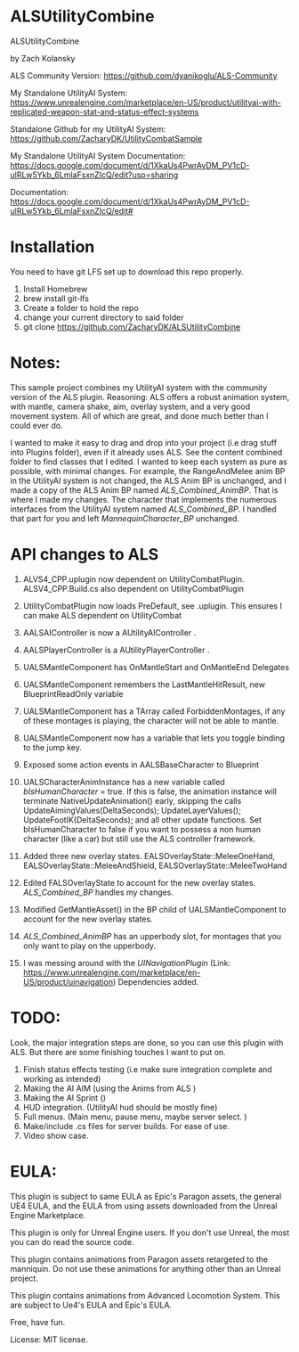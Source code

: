 # ALSUtilityCombine
ALSUtilityCombine

by Zach Kolansky

ALS Community Version: https://github.com/dyanikoglu/ALS-Community

My Standalone UtilityAI System: https://www.unrealengine.com/marketplace/en-US/product/utilityai-with-replicated-weapon-stat-and-status-effect-systems

Standalone Github for my UtilityAI System: https://github.com/ZacharyDK/UtilityCombatSample 

My Standalone UtilityAI System Documentation: https://docs.google.com/document/d/1XkaUs4PwrAyDM_PV1cD-ulRLw5Ykb_6LmlaFsxnZIcQ/edit?usp=sharing 

Documentation: https://docs.google.com/document/d/1XkaUs4PwrAyDM_PV1cD-ulRLw5Ykb_6LmlaFsxnZIcQ/edit#

# Installation

You need to have git LFS set up to download this repo properly. 

1. Install Homebrew
2. brew install git-lfs 
3. Create a folder to hold the repo
4. change your current directory to said folder
5. git clone https://github.com/ZacharyDK/ALSUtilityCombine 

# Notes:

This sample project combines my UtilityAI system with the community version of the ALS plugin. 
Reasoning: ALS offers a robust animation system, with mantle, camera shake, aim, overlay system, and a very good movement system.
All of which are great, and done much better than I could ever do. 

I wanted to make it easy to drag and drop into your project (i.e drag stuff into Plugins folder), even if it already uses ALS. See the content combined folder to find
classes that I edited. I wanted to keep each system as pure as possible, with minimal changes. For example, the RangeAndMelee
anim BP in the UtilityAI system is not changed, the ALS Anim BP is unchanged, and I made a copy of the ALS Anim BP named
*ALS_Combined_AnimBP*. That is where I made my changes. The character that implements the numerous interfaces from the
UtilityAI system named *ALS_Combined_BP*. I handled that part for you and left *MannequinCharacter_BP* unchanged. 

# API changes to ALS

1. ALVS4_CPP.uplugin now dependent on UtilityCombatPlugin. ALSV4_CPP.Build.cs also dependent on UtilityCombatPlugin
2. UtilityCombatPlugin now loads PreDefault, see .uplugin. This ensures I can make ALS dependent on UtilityCombat
3. AALSAIController is now a AUtilityAIController .
4. AALSPlayerController is a AUtilityPlayerController .
5. UALSMantleComponent has OnMantleStart and OnMantleEnd Delegates
6. UALSMantleComponent remembers the LastMantleHitResult, new BlueprintReadOnly variable
7. UALSMantleComponent has a TArray called ForbiddenMontages, if any of these montages is playing, the character will not be able to mantle.
8. UALSMantleComponent now has a variable that lets you toggle binding to the jump key. 
9. Exposed some action events in AALSBaseCharacter to Blueprint
10. UALSCharacterAnimInstance has a new variable called *bIsHumanCharacter* = true. If this is false, the animation instance will terminate 
NativeUpdateAnimation() early, skipping the calls UpdateAimingValues(DeltaSeconds); UpdateLayerValues(); UpdateFootIK(DeltaSeconds); and all other update functions. Set bIsHumanCharacter to false if you want to possess a non human character (like a car) but still use the ALS controller framework.

11. Added three new overlay states. EALSOverlayState::MeleeOneHand, EALSOverlayState::MeleeAndShield, EALSOverlayState::MeleeTwoHand


12. Edited FALSOverlayState to account for the new overlay states. *ALS_Combined_BP* handles my changes.  

13. Modified GetMantleAsset() in the BP child of UALSMantleComponent to account for the new overlay states. 

14. *ALS_Combined_AnimBP* has an upperbody slot, for montages that you only want to play on the upperbody.

15. I was messing around with the *UINavigationPlugin* (Link: https://www.unrealengine.com/marketplace/en-US/product/uinavigation) Dependencies added.



# TODO:

Look, the major integration steps are done, so you can use this plugin with ALS. But there are some finishing touches I want to put on.

1. Finish status effects testing (i.e make sure integration complete and working as intended)
2. Making the AI AIM (using the Anims from ALS )
3. Making the AI Sprint ()
4. HUD integration. (UtilityAI hud should be mostly fine)
5. Full menus. (Main menu, pause menu, maybe server select. )
6. Make/include .cs files for server builds. For ease of use.
7. Video show case. 

# EULA:

This plugin is subject to same EULA as Epic's Paragon assets, the general UE4 EULA, and the EULA from using assets downloaded from the Unreal Engine Marketplace.

This plugin is only for Unreal Engine users. If you don't use Unreal, the most you can do read the source code. 

This plugin contains animations from Paragon assets retargeted to the manniquin. Do not use these animations for anything other than an Unreal project. 

This plugin contains animations from Advanced Locomotion System. This are subject to Ue4's EULA and Epic's EULA. 

Free, have fun.

License: MIT license. 